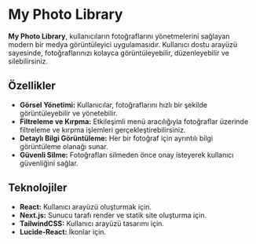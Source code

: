 # My Photo Library

**My Photo Library**, kullanıcıların fotoğraflarını yönetmelerini sağlayan modern bir medya görüntüleyici uygulamasıdır. Kullanıcı dostu arayüzü sayesinde, fotoğraflarınızı kolayca görüntüleyebilir, düzenleyebilir ve silebilirsiniz.

## Özellikler

- **Görsel Yönetimi:** Kullanıcılar, fotoğraflarını hızlı bir şekilde görüntüleyebilir ve yönetebilir.
- **Filtreleme ve Kırpma:** Etkileşimli menü aracılığıyla fotoğraflar üzerinde filtreleme ve kırpma işlemleri gerçekleştirebilirsiniz.
- **Detaylı Bilgi Görüntüleme:** Her bir fotoğraf için ayrıntılı bilgi görüntüleme olanağı sunar.
- **Güvenli Silme:** Fotoğrafları silmeden önce onay isteyerek kullanıcı güvenliğini sağlar.

## Teknolojiler

- **React:** Kullanıcı arayüzü oluşturmak için.
- **Next.js:** Sunucu tarafı render ve statik site oluşturma için.
- **TailwindCSS:** Kullanıcı arayüzü tasarımı için.
- **Lucide-React:** İkonlar için.
